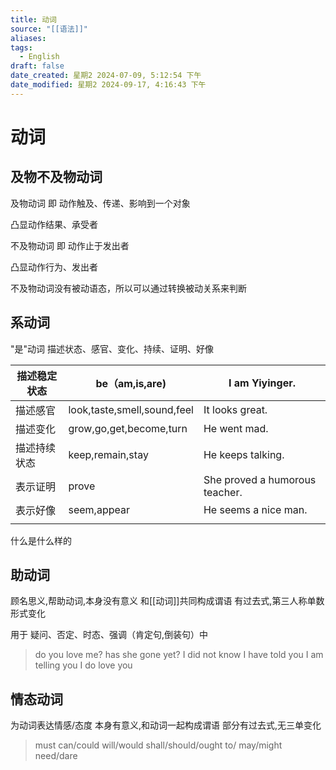```yaml
---
title: 动词
source: "[[语法]]"
aliases: 
tags:
  - English
draft: false
date_created: 星期2 2024-07-09, 5:12:54 下午
date_modified: 星期2 2024-09-17, 4:16:43 下午
---
```


# 动词
## 及物不及物动词
及物动词 即 动作触及、传递、影响到一个对象

凸显动作结果、承受者

不及物动词 即 动作止于发出者

凸显动作行为、发出者

不及物动词没有被动语态，所以可以通过转换被动关系来判断

## 系动词

"是"动词 描述状态、感官、变化、持续、证明、好像 

| 描述稳定状态 | be（am,is,are)               | I am Yiyinger.                 |
| ------ | --------------------------- | ------------------------------ |
| 描述感官   | look,taste,smell,sound,feel | It looks great.                |
| 描述变化   | grow,go,get,become,turn     | He went mad.                   |
| 描述持续状态 | keep,remain,stay            | He keeps talking.              |
| 表示证明   | prove                       | She proved a humorous teacher. |
| 表示好像   | seem,appear                 | He seems a nice man.           |
|        |                             |                                |

什么是什么样的 


## 助动词

顾名思义,帮助动词,本身没有意义 
和[[动词]]共同构成谓语
有过去式,第三人称单数形式变化

用于 疑问、否定、时态、强调（肯定句,倒装句）中 

> do you love me?
> has she gone yet?
> I did not know 
> I have told you 
> I am telling you 
> I do love you 

## 情态动词

为动词表达情感/态度
本身有意义,和动词一起构成谓语
部分有过去式,无三单变化 

> must can/could will/would shall/should/ought to/ may/might need/dare